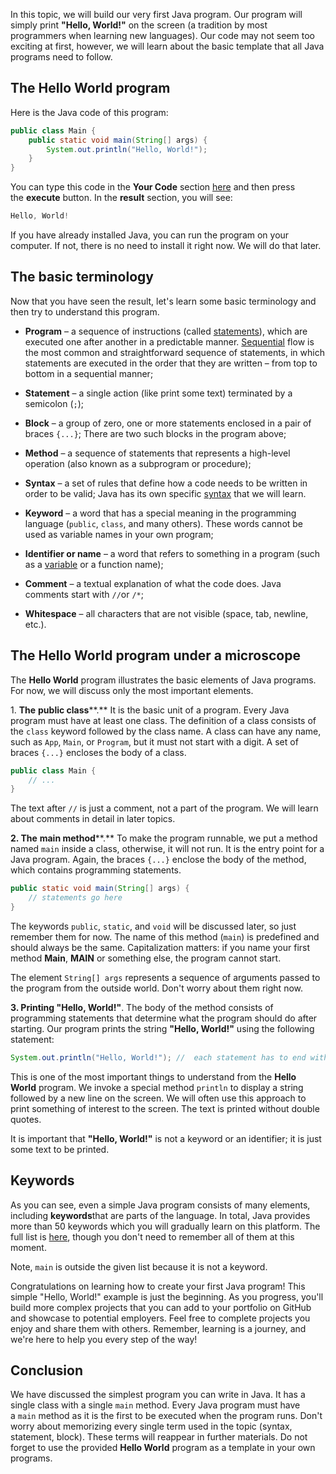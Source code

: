 In this topic, we will build our very first Java program. Our program will simply print **"Hello, World!"** on the screen (a tradition by most programmers when learning new languages). Our code may not seem too exciting at first, however, we will learn about the basic template that all Java programs need to follow.

## The Hello World program

Here is the Java code of this program:

```java
public class Main {
    public static void main(String[] args) {
        System.out.println("Hello, World!");
    }
} 
```

You can type this code in the **Your Code** section [here](https://www.jdoodle.com/online-java-compiler) and then press the **execute** button. In the **result** section, you will see:

```java
Hello, World!
```

If you have already installed Java, you can run the program on your computer. If not, there is no need to install it right now. We will do that later.

## The basic terminology

Now that you have seen the result, let's learn some basic terminology and then try to understand this program.

- **Program** – a sequence of instructions (called [statements](https://hyperskill.org/learn/step/3521 "In Java, a statement is a unit of code that performs a specific action. | It can be a standalone instruction or a part of a larger block of code. A statement can take various forms, such as assignment statements, object creation statements, method invocation statements, or control flow statements. Control flow statements, such as if-else statements or switch statements, allow for decision-making and conditional execution of code based on certain conditions. A statement's execution order is determined by the program's control flow, which can be affected by blocks, loops, and other control structures.")), which are executed one after another in a predictable manner. [Sequential](https://hyperskill.org/learn/step/3521 "In Java, a sequential refers to the order in which statements are executed in a program, specifically in the order they are written - from top to bottom. | This is the most common and straightforward sequence of statements, where each statement is executed one after another. This concept is important when working with collections and loops, as the order of elements can affect the outcome of the program. Java 8 introduced the Stream API, which provides a functional approach to processing collections of objects. With streams, a programmer can focus on what the code should do rather than how it should do it, and it also makes parallelizing easy.") flow is the most common and straightforward sequence of statements, in which statements are executed in the order that they are written – from top to bottom in a sequential manner;
    
- **Statement** – a single action (like print some text) terminated by a semicolon (`;`);
    
- **Block** – a group of zero, one or more statements enclosed in a pair of braces `{...}`; There are two such blocks in the program above;
    
- **Method** – a sequence of statements that represents a high-level operation (also known as a subprogram or procedure);
    
- **Syntax** – a set of rules that define how a code needs to be written in order to be valid; Java has its own specific [syntax](https://hyperskill.org/learn/step/3521 "In Java, syntax refers to a set of rules that define how a program needs to be written in order to be valid. | It includes the order of components, such as statements written from top to bottom in a sequential manner, and the use of specific symbols, such as semicolons to terminate a statement. Java has its own specific syntax, which includes the use of keywords, identifiers, literals, operators, and separators. These tokens must adhere to the specific rules of the Java syntax and are separated by whitespace.") that we will learn.
    
- **Keyword** – a word that has a special meaning in the programming language (`public`, `class`, and many others). These words cannot be used as variable names in your own program;
    
- **Identifier or name** – a word that refers to something in a program (such as a [variable](https://hyperskill.org/learn/step/3521 "In Java, a variable is a named storage location that is used to store a value of a specific type. | It is declared with a specific data type, which determines the kind of value that can be stored in it. Every variable has a unique name, also known as an identifier, which is used to access its value. Variables can be declared and initialized in a single statement, and their value can be accessed and modified using the name. It's important to note that variables can be changed, meaning you can assign a new value to a variable without having to declare it again.") or a function name);
    
- **Comment** – a textual explanation of what the code does. Java comments start with `//`or `/*`;
    
- **Whitespace** – all characters that are not visible (space, tab, newline, etc.).
    

## The Hello World program under a microscope

The **Hello World** program illustrates the basic elements of Java programs. For now, we will discuss only the most important elements.

1. **The** **public class****.** It is the basic unit of a program. Every Java program must have at least one class. The definition of a class consists of the `class` keyword followed by the class name. A class can have any name, such as `App`, `Main`, or `Program`, but it must not start with a digit. A set of braces `{...}` encloses the body of a class.

```java
public class Main {
    // ...
}
```

The text after `//` is just a comment, not a part of the program. We will learn about comments in detail in later topics.

**2. The** **main method****.** To make the program runnable, we put a method named `main` inside a class, otherwise, it will not run. It is the entry point for a Java program. Again, the braces `{...}` enclose the body of the method, which contains programming statements.

```java
public static void main(String[] args) {
    // statements go here
}
```

The keywords `public`, `static`, and `void` will be discussed later, so just remember them for now. The name of this method (`main`) is predefined and should always be the same. Capitalization matters: if you name your first method **Main**, **MAIN** or something else, the program cannot start.

The element `String[] args` represents a sequence of arguments passed to the program from the outside world. Don't worry about them right now.

**3. Printing "Hello, World!"**. The body of the method consists of programming statements that determine what the program should do after starting. Our program prints the string **"Hello, World!"** using the following statement:

```java
System.out.println("Hello, World!"); //  each statement has to end with ;
```

This is one of the most important things to understand from the **Hello World** program. We invoke a special method `println` to display a string followed by a new line on the screen. We will often use this approach to print something of interest to the screen. The text is printed without double quotes.

It is important that **"Hello, World!"** is not a keyword or an identifier; it is just some text to be printed.

## Keywords

As you can see, even a simple Java program consists of many elements, including **keywords**that are parts of the language. In total, Java provides more than 50 keywords which you will gradually learn on this platform. The full list is [here](https://en.wikipedia.org/wiki/List_of_Java_keywords), though you don't need to remember all of them at this moment.

Note, `main` is outside the given list because it is not a keyword.

Congratulations on learning how to create your first Java program! This simple "Hello, World!" example is just the beginning. As you progress, you'll build more complex projects that you can add to your portfolio on GitHub and showcase to potential employers. Feel free to complete projects you enjoy and share them with others. Remember, learning is a journey, and we're here to help you every step of the way!

## Conclusion

We have discussed the simplest program you can write in Java. It has a single class with a single `main` method. Every Java program must have a `main` method as it is the first to be executed when the program runs. Don't worry about memorizing every single term used in the topic (syntax, statement, block). These terms will reappear in further materials. Do not forget to use the provided **Hello World** program as a template in your own programs.